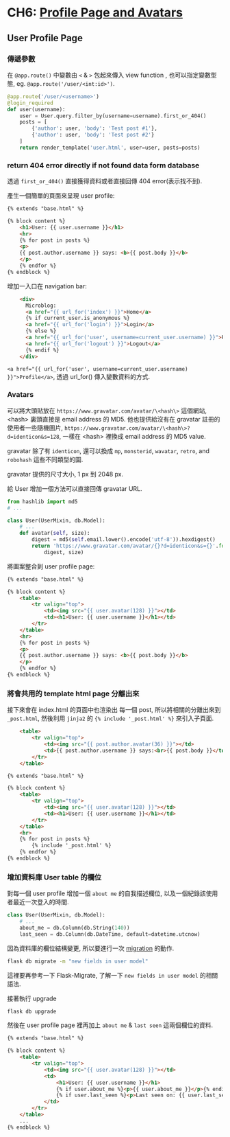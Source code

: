 # CH6: [Profile Page and Avatars](<https://blog.miguelgrinberg.com/post/the-flask-mega-tutorial-part-vi-profile-page-and-avatars>)

## User Profile Page

### 傳遞參數

在 `@app.route()` 中變數由 `<` & `>` 包起來傳入 view function , 也可以指定變數型態, eg. `@app.route('/user/<int:id>')`.

```python
@app.route('/user/<username>')
@login_required
def user(username):
    user = User.query.filter_by(username=username).first_or_404()
    posts = [
        {'author': user, 'body': 'Test post #1'},
        {'author': user, 'body': 'Test post #2'}
    ]
    return render_template('user.html', user=user, posts=posts)
```

### return 404 error directly if not found data form database

透過 `first_or_404()` 直接獲得資料或者直接回傳 404 error(表示找不到).

產生一個簡單的頁面來呈現 user profile:

```html user.html
{% extends "base.html" %}

{% block content %}
    <h1>User: {{ user.username }}</h1>
    <hr>
    {% for post in posts %}
    <p>
    {{ post.author.username }} says: <b>{{ post.body }}</b>
    </p>
    {% endfor %}
{% endblock %}
```

增加一入口在 navigation bar:

```html base.html
    <div>
      Microblog:
      <a href="{{ url_for('index') }}">Home</a>
      {% if current_user.is_anonymous %}
      <a href="{{ url_for('login') }}">Login</a>
      {% else %}
      <a href="{{ url_for('user', username=current_user.username) }}">Profile</a>
      <a href="{{ url_for('logout') }}">Logout</a>
      {% endif %}
    </div>
```

`<a href="{{ url_for('user', username=current_user.username) }}">Profile</a>`, 透過 url_for() 傳入變數資料的方式.

### Avatars

可以將大頭貼放在 `https://www.gravatar.com/avatar/\<hash\>` 這個網站, \<hash\> 裏頭直接是 email address 的 MD5. 他也提供給沒有在 gravatar 註冊的使用者一些隨機圖片, `https://www.gravatar.com/avatar/\<hash\>?d=identicon&s=128`, 一樣在 \<hash\> 裡換成 email address 的 MD5 value.

gravatar 除了有 `identicon`, 還可以換成 `mp`, `monsterid`, `wavatar`, `retro`, and `robohash` 這些不同類型的圖.

gravatar 提供的尺寸大小, 1 px 到 2048 px.

給 User 增加一個方法可以直接回傳 gravatar URL.

```python models.py
from hashlib import md5
# ...

class User(UserMixin, db.Model):
    # ...
    def avatar(self, size):
        digest = md5(self.email.lower().encode('utf-8')).hexdigest()
        return 'https://www.gravatar.com/avatar/{}?d=identicon&s={}'.format(
            digest, size)
```

將圖案整合到 user profile page:

```html user.html
{% extends "base.html" %}

{% block content %}
    <table>
        <tr valign="top">
            <td><img src="{{ user.avatar(128) }}"></td>
            <td><h1>User: {{ user.username }}</h1></td>
        </tr>
    </table>
    <hr>
    {% for post in posts %}
    <p>
    {{ post.author.username }} says: <b>{{ post.body }}</b>
    </p>
    {% endfor %}
{% endblock %}
```

### 將會共用的 template html page 分離出來

接下來會在 index.html 的頁面中也渲染出 每一個 post, 所以將相關的分離出來到 `_post.html`, 然後利用 `jinja2` 的 `{% include '_post.html' %}` 來引入子頁面.

```html _post.html
    <table>
        <tr valign="top">
            <td><img src="{{ post.author.avatar(36) }}"></td>
            <td>{{ post.author.username }} says:<br>{{ post.body }}</td>
        </tr>
    </table>
```

```html user.html
{% extends "base.html" %}

{% block content %}
    <table>
        <tr valign="top">
            <td><img src="{{ user.avatar(128) }}"></td>
            <td><h1>User: {{ user.username }}</h1></td>
        </tr>
    </table>
    <hr>
    {% for post in posts %}
        {% include '_post.html' %}
    {% endfor %}
{% endblock %}
```

### 增加資料庫 User table 的欄位

對每一個 user profile 增加一個 `about me` 的自我描述欄位, 以及一個紀錄該使用者最近一次登入的時間.

```python models.py
class User(UserMixin, db.Model):
    # ...
    about_me = db.Column(db.String(140))
    last_seen = db.Column(db.DateTime, default=datetime.utcnow)
```

因為資料庫的欄位結構變更, 所以要進行一次 [migration](</04_database.md#How-to-maintain-databse-migration>) 的動作.

```cmd
flask db migrate -m "new fields in user model"
```

這裡要再參考一下 Flask-Migrate, 了解一下 `new fields in user model` 的相關語法.

接著執行 upgrade

```cmd
flask db upgrade
```

然後在 user profile page 裡再加上 `about me` & `last seen` 這兩個欄位的資料.

```html user.html
{% extends "base.html" %}

{% block content %}
    <table>
        <tr valign="top">
            <td><img src="{{ user.avatar(128) }}"></td>
            <td>
                <h1>User: {{ user.username }}</h1>
                {% if user.about_me %}<p>{{ user.about_me }}</p>{% endif %}
                {% if user.last_seen %}<p>Last seen on: {{ user.last_seen }}</p>{% endif %}
            </td>
        </tr>
    </table>
    ...
{% endblock %}
```
